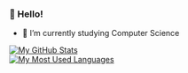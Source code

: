 ### 👋 Hello!
- 🌱 I’m currently studying Computer Science
<a href="https://github.com/itaditya#gh-dark-mode-only">
  <img src="https://github-readme-stats-sigma-five.vercel.app/api?username=ajhela&hide=contribs&show_icons=true&theme=dark#gh-dark-mode-only" alt="My GitHub Stats" />
</a>
<!--
<a href="https://github.com/itaditya#gh-light-mode-only">
  <img src="https://github-readme-stats-sigma-five.vercel.app/api?username=ajhela&hide=contribs&show_icons=true&theme=light#gh-light-mode-only" alt="My GitHub Stats" />
</a>
-->
<br/>

<a href="https://github.com/itaditya#gh-dark-mode-only">
  <img src="https://github-readme-stats-sigma-five.vercel.app/api/top-langs/?username=ajhela&layout=compact&theme=dark#gh-dark-mode-only" alt="My Most Used Languages" />
</a>

<!---
ajhela/ajhela is a ✨ special ✨ repository because its `README.md` (this file) appears on your GitHub profile.
You can click the Preview link to take a look at your changes.
--->
